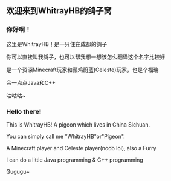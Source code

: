 ## 欢迎来到WhitrayHB的鸽子窝
### 你好啊！
这里是WhitrayHB！是一只住在成都的鸽子

你可以直接叫我鸽子，也可以帮我想一想该怎么翻译这个名字比较好

是一个资深Minecraft玩家和菜鸡蔚蓝(Celeste)玩家，也是个福瑞

会一点点Java和C++

咕咕咕~

### Hello there!
This is WhitrayHB! A pigeon which lives in China Sichuan.

You can simply call me "WhitrayHB"or"Pigeon".

A Minecraft player and Celeste player(noob lol), also a Furry

I can do a little Java programming & C++ programming

Gugugu~
